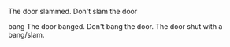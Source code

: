 
The door slammed.
Don't slam the door

bang
The door banged.
Don't bang the door.
The door shut with a bang/slam.

